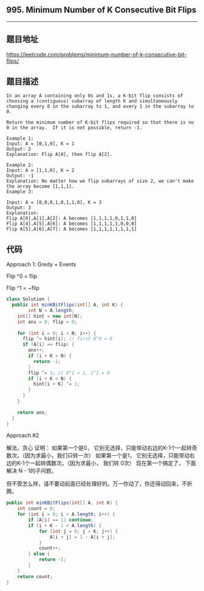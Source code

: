 ## 995. Minimum Number of K Consecutive Bit Flips

----
## 题目地址

https://leetcode.com/problems/minimum-number-of-k-consecutive-bit-flips/

## 题目描述
```
In an array A containing only 0s and 1s, a K-bit flip consists of choosing a (contiguous) subarray of length K and simultaneously changing every 0 in the subarray to 1, and every 1 in the subarray to 0.

Return the minimum number of K-bit flips required so that there is no 0 in the array.  If it is not possible, return -1.

Example 1:
Input: A = [0,1,0], K = 1
Output: 2
Explanation: Flip A[0], then flip A[2].

Example 2:
Input: A = [1,1,0], K = 2
Output: -1
Explanation: No matter how we flip subarrays of size 2, we can't make the array become [1,1,1].
Example 3:

Input: A = [0,0,0,1,0,1,1,0], K = 3
Output: 3
Explanation:
Flip A[0],A[1],A[2]: A becomes [1,1,1,1,0,1,1,0]
Flip A[4],A[5],A[6]: A becomes [1,1,1,1,1,0,0,0]
Flip A[5],A[6],A[7]: A becomes [1,1,1,1,1,1,1,1]
```

## 代码

Approach 1: Gredy + Events

Flip ^0 = flip

Flip ^1 = ~flip

```java
class Solution {
  public int minKBitFlips(int[] A, int K) {
		int N = A.length;
    int[] hint = new int[N];
    int ans = 0, flip = 0;
    
    for (int i = 0; i < N; i++) {
      flip ^= hint[i]; // first 0^0 = 0
      if (A[i] == flip) {
        ans++;
        if (i + K > N) {
          return -1;
        }
        flip ^= 1; // 0^1 = 1, 1^1 = 0
        if (i + K < N) {
          hint[i + K] ^= 1;
        }
      }
    }
    
    return ans;
  }
}
```

Approach #2

解法，贪心
 证明：
 如果第一个是0， 它别无选择，只能带动右边的K-1个一起转奇数次。（因为求最小，我们只转一次）
 如果第一个是1， 它别无选择，只能带动右边的K-1个一起转偶数次。（因为求最小， 我们转 0次）
 现在第一个搞定了， 下面解决 N - 1的子问题。

但不管怎么样，请不要动前面已经处理好的。万一你动了，你还得动回来，不折腾。

```java
public int minKBitFlips(int[] A, int K) {
    int count = 0;
    for (int i = 0; i < A.length; i++) {
        if (A[i] == 1) continue;
        if (i + K - 1 < A.length) {
            for (int j = 0; j < K; j++) {
                A[i + j] = 1 - A[i + j];
            }
            count++;
        } else {
            return -1;
        }
    }
    return count;
}
```











